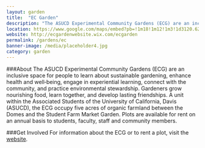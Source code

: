 ```yaml
---
layout: garden
title:  "EC Garden"
description: "The ASUCD Experimental Community Gardens (ECG) are an inclusive space for people to learn about sustainable gardening, enhance health and well‐being, engage in experiential learning, connect with the community, and practice environmental stewardship."
location: https://www.google.com/maps/embed?pb=!1m18!1m12!1m3!1d3120.6294112674805!2d-121.76658868454021!3d38.542309979626964!2m3!1f0!2f0!3f0!3m2!1i1024!2i768!4f13.1!3m3!1m2!1s0x0%3A0x0!2zMzjCsDMyJzMyLjMiTiAxMjHCsDQ1JzUxLjgiVw!5e0!3m2!1sen!2sus!4v1459359738644
website: http://ecgardenwebsite.wix.com/ecgarden
permalink: /gardens/ec
banner-image: /media/placeholder4.jpg
category: garden
---
```


###About
The ASUCD Experimental Community Gardens (ECG) are an inclusive space for people to learn about sustainable gardening, enhance health and well‐being, engage in experiential learning, connect with the community, and practice environmental stewardship. Gardeners grow nourishing food, learn together, and develop lasting friendships. A unit within the Associated Students of the University of California, Davis (ASUCD), the ECG occupy five acres of organic farmland between the Domes and the Student Farm Market Garden. Plots are available for rent on an annual basis to students, faculty, staff and community members.


###Get Involved
For information about the ECG or to rent a plot, visit the [website](http://ecgardenwebsite.wix.com/ecgarden).

